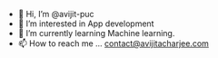 - 👋 Hi, I’m @avijit-puc
- 👀 I’m interested in App development
- 🌱 I’m currently learning Machine learning.
- 📫 How to reach me ... contact@avijitacharjee.com

<!---
avijit-puc/avijit-puc is a ✨ special ✨ repository because its `README.md` (this file) appears on your GitHub profile.
You can click the Preview link to take a look at your changes.
--->
